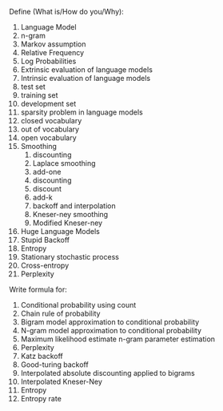 Define (What is/How do you/Why):

1. Language Model
2. n-gram
3. Markov assumption
4. Relative Frequency
5. Log Probabilities
6. Extrinsic evaluation of language models
7. Intrinsic evaluation of language models
8. test set
9. training set
10. development set
11. sparsity problem in language models
12. closed vocabulary
13. out of vocabulary
14. open vocabulary
15. Smoothing
    1. discounting
    2. Laplace smoothing
    3. add-one
    4. discounting
    5. discount
    6. add-k
    7. backoff and interpolation
    8. Kneser-ney smoothing
    9. Modified Kneser-ney
16. Huge Language Models
17. Stupid Backoff
18. Entropy
19. Stationary stochastic process
20. Cross-entropy
21. Perplexity

Write formula for:

1. Conditional probability using count
2. Chain rule of probability
3. Bigram model approximation to conditional probability
4. N-gram model approximation to conditional probability
5. Maximum likelihood estimate n-gram parameter estimation
6. Perplexity
7. Katz backoff
8. Good-turing backoff
9. Interpolated absolute discounting applied to bigrams
10. Interpolated Kneser-Ney
11. Entropy
12. Entropy rate
